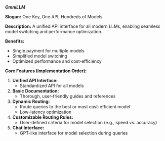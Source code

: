***OmniLLM***

**Slogan:** One Key, One API, Hundreds of Models

**Description:**
A unified API interface for all modern LLMs, enabling seamless model switching and performance optimization.

**Benefits:**

- Single payment for multiple models
- Simplified model switching
- Optimized performance and cost-efficiency

**Core Features (Implementation Order):**

1. **Unified API Interface:**
    - Standardized API for all models
2. **Basic Documentation:**
    - Thorough, user-friendly guides and references
3. **Dynamic Routing:**
    - Route queries to the best or most cost-efficient model
    - Low-latency optimization
4. **Customizable Routing Rules:**
    - User-defined criteria for model selection (e.g., speed vs. accuracy)
5. **Chat Interface:**
    - GPT-like interface for model selection during queries

